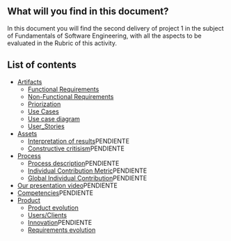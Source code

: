 ## What will you find in this document?

In this document you will find the second delivery of project 1 in the subject of Fundamentals of Software Engineering, with all the aspects to be evaluated in the Rubric of this activity.

## List of contents

* [Artifacts](https://github.com/Killercrod/Equipo-1-FIS-Repositorio/tree/FASE-3-PROYECTO-FIS/Artifacts)
  * [Functional Requirements](https://github.com/Killercrod/Equipo-1-FIS-Repositorio/blob/FASE-3-PROYECTO-FIS/Artifacts/Functional%20RequirementsV2.md)
  * [Non-Functional Requirements](https://github.com/Killercrod/Equipo-1-FIS-Repositorio/blob/FASE-3-PROYECTO-FIS/Artifacts/ReqsNoFuncionalesUsabilidad.md)
  * [Priorization](https://github.com/Killercrod/Equipo-1-FIS-Repositorio/blob/FASE-3-PROYECTO-FIS/Artifacts/PriorizationV2.md)
  * [Use Cases](https://github.com/Killercrod/Equipo-1-FIS-Repositorio/blob/FASE-3-PROYECTO-FIS/Artifacts/Use%20CasesV2.md)
  * [Use case diagram](https://github.com/Killercrod/Equipo-1-FIS-Repositorio/blob/FASE-3-PROYECTO-FIS/Artifacts/Use%20Case%20Diagram.md)
  * [User_Stories](https://github.com/Killercrod/Equipo-1-FIS-Repositorio/blob/FASE-3-PROYECTO-FIS/Artifacts/User%20StoriesV2.md)
* [Assets](https://github.com/Killercrod/Equipo-1-FIS-Repositorio/tree/FASE-3-PROYECTO-FIS/Assets)
  * [Interpretation of results]()PENDIENTE
  * [Constructive critisism]()PENDIENTE
* [Process](https://github.com/Killercrod/Equipo-1-FIS-Repositorio/tree/FASE-3-PROYECTO-FIS/Process)
  * [Process description]()PENDIENTE
  * [Individual Contribution Metric]()PENDIENTE
  * [Global Individual Contribution]()PENDIENTE
* [Our presentation video]()PENDIENTE
* [Competencies]()PENDIENTE
* [Product](https://github.com/Killercrod/Equipo-1-FIS-Repositorio/tree/FASE-3-PROYECTO-FIS/Product)
  * [Product evolution](https://github.com/Killercrod/Equipo-1-FIS-Repositorio/blob/FASE-3-PROYECTO-FIS/Product/Product%20Evolution.md)
  * [Users/Clients](https://github.com/Killercrod/Equipo-1-FIS-Repositorio/blob/FASE-3-PROYECTO-FIS/Product/UsersV2.md)
  * [Innovation]()PENDIENTE
  * [Requirements evolution](https://github.com/Killercrod/Equipo-1-FIS-Repositorio/blob/FASE-3-PROYECTO-FIS/Product/evorequirements.md)
